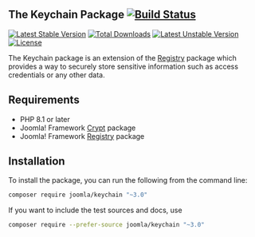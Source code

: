 ## The Keychain Package [![Build Status](https://ci.joomla.org/api/badges/joomla-framework/keychain/status.svg?ref=refs/heads/3.x-dev)](https://ci.joomla.org/joomla-framework/keychain)

[![Latest Stable Version](https://poser.pugx.org/joomla/keychain/v/stable)](https://packagist.org/packages/joomla/keychain)
[![Total Downloads](https://poser.pugx.org/joomla/keychain/downloads)](https://packagist.org/packages/joomla/keychain)
[![Latest Unstable Version](https://poser.pugx.org/joomla/keychain/v/unstable)](https://packagist.org/packages/joomla/keychain)
[![License](https://poser.pugx.org/joomla/keychain/license)](https://packagist.org/packages/joomla/keychain)

The Keychain package is an extension of the [Registry](https://github.com/joomla-framework/registry) package which provides a way to securely store sensitive information such as access credentials or any other data.

## Requirements

* PHP 8.1 or later
* Joomla! Framework [Crypt](https://github.com/joomla-framework/crypt) package
* Joomla! Framework [Registry](https://github.com/joomla-framework/registry) package

## Installation

To install the package, you can run the following from the command line:
           
```sh
composer require joomla/keychain "~3.0"
```

If you want to include the test sources and docs, use

```sh
composer require --prefer-source joomla/keychain "~3.0"
```
